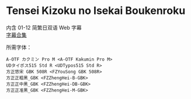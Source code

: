 # Tensei Kizoku no Isekai Boukenroku

内含 01-12 简繁日双语 Web 字幕  
[字幕合集](https://github.com/Nekomoekissaten-SUB/Nekomoekissaten-Storage/releases/download/subtitle_pkg/Tenseikizoku_Web_JPCH.7z)

所需字体：
```
A-OTF カクミン Pro M <A-OTF Kakumin Pro M>
UDタイポス515 Std R <UDTypos515 Std R>
方正悠宋 GBK 508R <FZYouSong GBK 508R>
方正正粗黑_GBK <FZZhengHei-B-GBK>
方正正中黑_GBK <FZZhengHei-DB-GBK>
方正正准黑_GBK <FZZhengHei-M-GBK>
```
